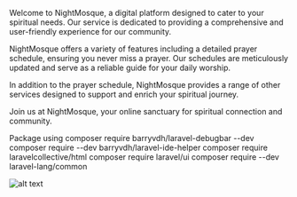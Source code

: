 Welcome to NightMosque, a digital platform designed to cater to your spiritual needs. Our service is dedicated to providing a comprehensive and user-friendly experience for our community.

NightMosque offers a variety of features including a detailed prayer schedule, ensuring you never miss a prayer. Our schedules are meticulously updated and serve as a reliable guide for your daily worship.

In addition to the prayer schedule, NightMosque provides a range of other services designed to support and enrich your spiritual journey.

Join us at NightMosque, your online sanctuary for spiritual connection and community.

Package using
composer require barryvdh/laravel-debugbar --dev
composer require --dev barryvdh/laravel-ide-helper
composer require laravelcollective/html
composer require laravel/ui
composer require --dev laravel-lang/common

![alt text](https://th.bing.com/th/id/OIG3.sMMIhzqRt82hmjcG0hxY?w=1024&h=1024&rs=1&pid=ImgDetMain)